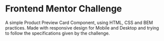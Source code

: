 <h1>Frontend Mentor Challenge</h1>

A simple Product Preview Card Component, using HTML, CSS and BEM practices.
Made with responsive design for Mobile and Desktop and trying to follow the specifications given by the challenge.